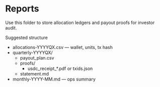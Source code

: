 # Reports

Use this folder to store allocation ledgers and payout proofs for investor audit.

Suggested structure
- allocations-YYYYQX.csv — wallet, units, tx hash
- quarterly-YYYYQX/
  - payout_plan.csv
  - proofs/
    - usdc_receipt_*.pdf or txids.json
  - statement.md
- monthly-YYYY-MM.md — ops summary
